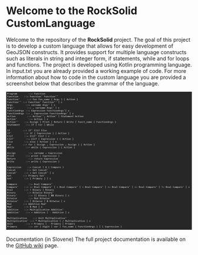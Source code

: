 # Welcome to the RockSolid CustomLanguage
Welcome to the repository of the **RockSolid** project. The goal of this project is to develop a custom language
that allows for easy development of GeoJSON constructs. It provides support for multiple language constructs such as 
literals in string and integer form, if statements, while and for loops and functions. The project is developed using Kotlin programming language.
In input.txt you are already provided a working example of code. For more information about how to code in the custom language
you are provided a screenshot below that describes the grammar of the language.

![grammar](./images/grammar.png)

Documentation (in Slovene)
The full project documentation is available on the [GitHub wiki](https://github.com/RockSolidProject/CustomLanguage/wiki) page.
